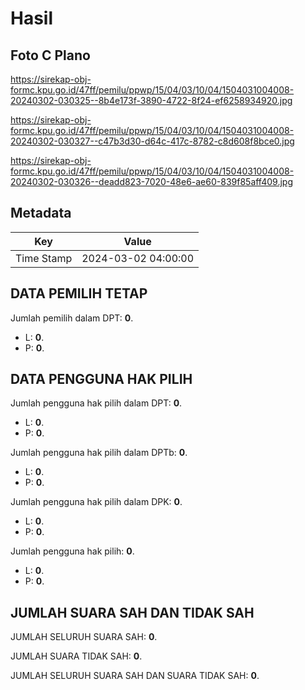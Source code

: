 # Hasil

## Foto C Plano

https://sirekap-obj-formc.kpu.go.id/47ff/pemilu/ppwp/15/04/03/10/04/1504031004008-20240302-030325--8b4e173f-3890-4722-8f24-ef6258934920.jpg

https://sirekap-obj-formc.kpu.go.id/47ff/pemilu/ppwp/15/04/03/10/04/1504031004008-20240302-030327--c47b3d30-d64c-417c-8782-c8d608f8bce0.jpg

https://sirekap-obj-formc.kpu.go.id/47ff/pemilu/ppwp/15/04/03/10/04/1504031004008-20240302-030326--deadd823-7020-48e6-ae60-839f85aff409.jpg


## Metadata

| Key        | Value               |
| ---------- | ------------------- |
| Time Stamp | 2024-03-02 04:00:00 |


## DATA PEMILIH TETAP

Jumlah pemilih dalam DPT: **0**.
 * L: **0**.
 * P: **0**.

## DATA PENGGUNA HAK PILIH

Jumlah pengguna hak pilih dalam DPT: **0**.
 * L: **0**.
 * P: **0**.

Jumlah pengguna hak pilih dalam DPTb: **0**.
 * L: **0**.
 * P: **0**.

Jumlah pengguna hak pilih dalam DPK: **0**.
 * L: **0**.
 * P: **0**.

Jumlah pengguna hak pilih: **0**.
 * L: **0**.
 * P: **0**.

## JUMLAH SUARA SAH DAN TIDAK SAH

JUMLAH SELURUH SUARA SAH: **0**.

JUMLAH SUARA TIDAK SAH: **0**.

JUMLAH SELURUH SUARA SAH DAN SUARA TIDAK SAH: **0**.


